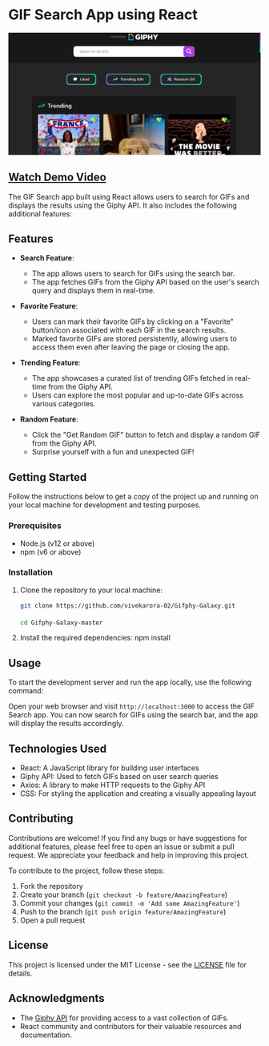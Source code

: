 # GIF Search App using React
![GIF Search App](https://github.com/vivekarora-02/Gifphy-Galaxy/blob/master/gif.png)


## [Watch Demo Video](https://www.youtube.com/watch?v=g8XayR1ws3Q)


The GIF Search app built using React allows users to search for GIFs and displays the results using the Giphy API. It also includes the following additional features:

## Features

- **Search Feature**:
  - The app allows users to search for GIFs using the search bar.
  - The app fetches GIFs from the Giphy API based on the user's search query and displays them in real-time.

- **Favorite Feature**:
  - Users can mark their favorite GIFs by clicking on a "Favorite" button/icon associated with each GIF in the search results.
  - Marked favorite GIFs are stored persistently, allowing users to access them even after leaving the page or closing the app.

- **Trending Feature**:
  - The app showcases a curated list of trending GIFs fetched in real-time from the Giphy API.
  - Users can explore the most popular and up-to-date GIFs across various categories.
    
- **Random Feature**:
  - Click the "Get Random GIF" button to fetch and display a random GIF from the Giphy API.
  - Surprise yourself with a fun and unexpected GIF!

## Getting Started

Follow the instructions below to get a copy of the project up and running on your local machine for development and testing purposes.

### Prerequisites

- Node.js (v12 or above)
- npm (v6 or above)

### Installation

1. Clone the repository to your local machine:

    ```bash
   git clone https://github.com/vivekarora-02/Gifphy-Galaxy.git

    cd Gifphy-Galaxy-master
2. Install the required dependencies:
npm install
## Usage

To start the development server and run the app locally, use the following command:

Open your web browser and visit `http://localhost:3000` to access the GIF Search app. You can now search for GIFs using the search bar, and the app will display the results accordingly.

## Technologies Used

- React: A JavaScript library for building user interfaces
- Giphy API: Used to fetch GIFs based on user search queries
- Axios: A library to make HTTP requests to the Giphy API
- CSS: For styling the application and creating a visually appealing layout

## Contributing

Contributions are welcome! If you find any bugs or have suggestions for additional features, please feel free to open an issue or submit a pull request. We appreciate your feedback and help in improving this project.

To contribute to the project, follow these steps:

1. Fork the repository
2. Create your branch (`git checkout -b feature/AmazingFeature`)
3. Commit your changes (`git commit -m 'Add some AmazingFeature'`)
4. Push to the branch (`git push origin feature/AmazingFeature`)
5. Open a pull request

## License

This project is licensed under the MIT License - see the [LICENSE](LICENSE) file for details.

## Acknowledgments

- The [Giphy API](https://developers.giphy.com/) for providing access to a vast collection of GIFs.
- React community and contributors for their valuable resources and documentation.





